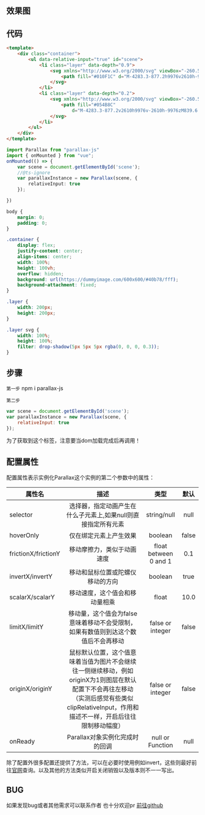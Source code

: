 ## 效果图 ##

<parallax></parallax>

## 代码 ##
```html
<template>
    <div class="container">
        <ul data-relative-input="true" id="scene">
            <li class="layer" data-depth="0.9">
                <svg xmlns="http://www.w3.org/2000/svg" viewBox="-260.5 -143 1920 1080">
                    <path fill="#010F1C" d="M-4283.3-877.2h9976v2610h-9976z" />
                </svg>
            </li>
            <li class="layer" data-depth="0.2">
                <svg xmlns="http://www.w3.org/2000/svg" viewBox="-260.5 -143 1920 1080">
                    <path fill="#054B8C"
                        d="M-4283.3-877.2v2610h9976v-2610h-9976zM839.6 371c19.4 13.4 44.6 16.4 64.3 30.4 13.2 9.4 41.7 42.6 22.9 59.2 4.9-4.3 2.5-2.2 0 0l-.3.3c.1-.1.2-.2.3-.2-2.7 2.4-5.5 4.8-.3.2-18.9 16.1-39.5-6.5-54.1-16.9-23.1-16.5-48-26.3-75.2-33.6C740 395 680.7 397 622.1 396.2c-50.6-.7-112.8 9.6-152.1-30-10.9-11-25-30.5-12.6-45.5 19.8-24.3 47.3-4.6 68.5 3.8 20.9 8.3 39.7 5.4 63.4 7.2 9 .6 58.1-12.5 82.7-25 17.3-8.8 36.8-20.6 52.7-3.4 19.5 21 44.9 15.1 70.1 10.4 13.4-2.5 43-9.9 53.8 2.2 19.3 21.6-30.1 40.4-9 55.1zm-64.7 270.1c-7.3 19-69.3-26.7-78.6-31.7-20.4-10.9-42.1-18.6-63.9-26-5.3-1.8-64.9-20.4-47.5-32.9 31.6-22.6 97.2 8.7 127.3 21.3 23.8 10 77.7 30.4 62.7 69.3zm.6-1.5l-.1.2.1-.2zm-.2.5l-.3.7.3-.7zm325.3-485.7c-6.8 33.6-75.3 5.6-97.8 5.6-25 0-53.1 12-77.1-.3-16.5-8.4-27.7-48.4-.2-44.1 19 3 38.7 14.4 58.4 7.9 20.6-6.8 22.8-32.8 46.9-30.6 25.9 2.4 76.7 27.7 69.8 61.5z" />
                </svg>
            </li>
        </ul>
    </div>
</template>
```
```typescript
import Parallax from "parallax-js"
import { onMounted } from "vue";
onMounted(() => {
    var scene = document.getElementById('scene');
    //@ts-ignore
    var parallaxInstance = new Parallax(scene, {
        relativeInput: true
    });

})
```
```css
body {
    margin: 0;
    padding: 0;
}

.container {
    display: flex;
    justify-content: center;
    align-items: center;
    width: 100%;
    height: 100vh;
    overflow: hidden;
    background: url(https://dummyimage.com/600x600/#40b78/fff);
    background-attachment: fixed;
}

.layer {
    width: 200px;
    height: 200px;
}

.layer svg {
    width: 100%;
    height: 100%;
    filter: drop-shadow(5px 5px 5px rgba(0, 0, 0, 0.3));
}
```
## 步骤 ##

```第一步``` npm i parallax-js

```第二步``` 

```js
var scene = document.getElementById('scene');
var parallaxInstance = new Parallax(scene, {
    relativeInput: true
});
```
为了获取到这个标签，注意要当dom加载完成后再调用！

## 配置属性 ##

配置属性表示实例化Parallax这个实例的第二个参数中的属性：

|    属性名  |  描述 |类型    |默认|
|  -------  | :---------: | :---: |:---: |
|   selector   | 选择器，指定动画产生在什么子元素上,如果null则直接指定所有元素   |string/null | null |
|   hoverOnly   | 仅在绑定元素上产生效果  | boolean | false |
|   frictionX/frictionY   | 移动摩擦力，类似于动画速度  |  float between 0 and 1 | 0.1 |
|   invertX/invertY   | 移动和鼠标位置或陀螺仪移动的方向  |  boolean | true |
|   scalarX/scalarY   | 移动速度，这个值会和移动量相乘 |  float | 10.0 |
|   limitX/limitY   | 移动量，这个值会为false意味着移动不会受限制，如果有数值则到达这个数值后不会再移动 |  false or integer | false |
|   originX/originY   | 鼠标默认位置，这个值意味着当值为图片不会继续往一侧继续移动，例如originX为1则图层在默认配置下不会再往左移动（实测后感觉有些类似clipRelativeInput，作用和描述不一样，开启后往往限制移动幅度） |  false or integer | false |
|  onReady  | Parallax对象实例化完成时的回调 |  null or Function | null |

除了配置外很多配置还提供了方法，可以在必要时使用例如invert，这些则最好前往[官网](https://github.com/wagerfield/parallax)查询。以及其他的方法类似开启关闭销毁以及版本则不一一写出。


## BUG ##
如果发现bug或者其他需求可以联系作者
也十分欢迎pr
[前往github](https://github.com/Bayn-Web/bcomponent)